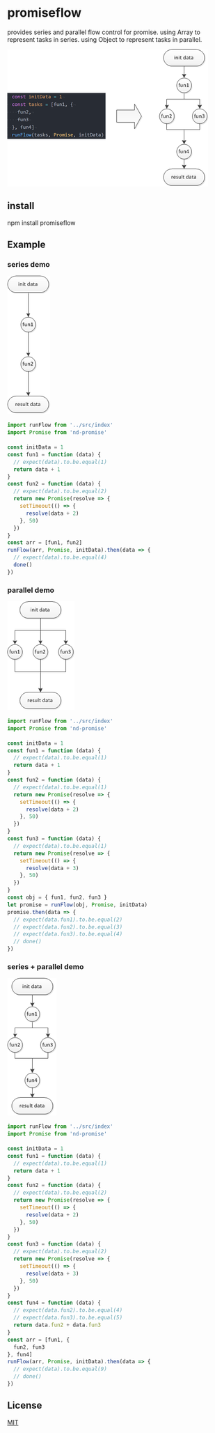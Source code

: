 # promiseflow
  provides series and parallel flow control for promise.
  using Array to represent tasks in series.
  using Object to represent tasks in parallel.

  ![series_parallel_input](https://raw.githubusercontent.com/hcl1687/promiseflow/master/img/series_parallel_input.png)


## install
  npm install promiseflow

## Example

### series demo

![series](https://raw.githubusercontent.com/hcl1687/promiseflow/master/img/series.png)

```js
import runFlow from '../src/index'
import Promise from 'nd-promise'

const initData = 1
const fun1 = function (data) {
  // expect(data).to.be.equal(1)
  return data + 1
}
const fun2 = function (data) {
  // expect(data).to.be.equal(2)
  return new Promise(resolve => {
    setTimeout(() => {
      resolve(data + 2)
    }, 50)
  })
}
const arr = [fun1, fun2]
runFlow(arr, Promise, initData).then(data => {
  // expect(data).to.be.equal(4)
  done()
})
```

### parallel demo

![parallel](https://raw.githubusercontent.com/hcl1687/promiseflow/master/img/parallel.png)

```js
import runFlow from '../src/index'
import Promise from 'nd-promise'

const initData = 1
const fun1 = function (data) {
  // expect(data).to.be.equal(1)
  return data + 1
}
const fun2 = function (data) {
  // expect(data).to.be.equal(1)
  return new Promise(resolve => {
    setTimeout(() => {
      resolve(data + 2)
    }, 50)
  })
}
const fun3 = function (data) {
  // expect(data).to.be.equal(1)
  return new Promise(resolve => {
    setTimeout(() => {
      resolve(data + 3)
    }, 50)
  })
}
const obj = { fun1, fun2, fun3 }
let promise = runFlow(obj, Promise, initData)
promise.then(data => {
  // expect(data.fun1).to.be.equal(2)
  // expect(data.fun2).to.be.equal(3)
  // expect(data.fun3).to.be.equal(4)
  // done()
})
```

### series + parallel demo

![series_parallel](https://raw.githubusercontent.com/hcl1687/promiseflow/master/img/series_parallel.png)

```js
import runFlow from '../src/index'
import Promise from 'nd-promise'

const initData = 1
const fun1 = function (data) {
  // expect(data).to.be.equal(1)
  return data + 1
}
const fun2 = function (data) {
  // expect(data).to.be.equal(2)
  return new Promise(resolve => {
    setTimeout(() => {
      resolve(data + 2)
    }, 50)
  })
}
const fun3 = function (data) {
  // expect(data).to.be.equal(2)
  return new Promise(resolve => {
    setTimeout(() => {
      resolve(data + 3)
    }, 50)
  })
}
const fun4 = function (data) {
  // expect(data.fun2).to.be.equal(4)
  // expect(data.fun3).to.be.equal(5)
  return data.fun2 + data.fun3
}
const arr = [fun1, {
  fun2, fun3
}, fun4]
runFlow(arr, Promise, initData).then(data => {
  // expect(data).to.be.equal(9)
  // done()
})
```

## License
[MIT](https://opensource.org/licenses/mit-license.php)
